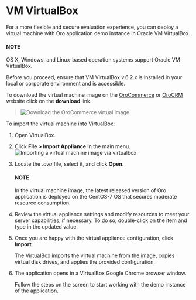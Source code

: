 <a id="virtual-machine-deployment"></a>

# VM VirtualBox

<!-- begin_virtual_machine_deployment -->

For a more flexible and secure evaluation experience, you can deploy a virtual machine with Oro application demo instance in Oracle VM VirtualBox.

#### NOTE
OS X, Windows, and Linux-based operation systems support Oracle VM VirtualBox.

Before you proceed, ensure that VM VirtualBox v.6.2.x is installed in your local or corporate environment and is accessible.

To download the virtual machine image on the <a href="https://oroinc.com/b2b-ecommerce/download" target="_blank">OroCommerce</a> or <a href="https://oroinc.com/orocrm/download" target="_blank">OroCRM</a> website click on the **download** link.

> ![Download the OroCommerce virtual image](img/backend/setup/vb/download_image.png)

To import the virtual machine into VirtualBox:

1. Open VirtualBox.
2. Click **File > Import Appliance** in the main menu.
   ![Importing a virtual machine image via virtualbox](img/backend/setup/vb/import_appliance.png)
3. Locate the  *.ova* file, select it, and click **Open**.

   #### NOTE
   In the virtual machine image, the latest released version of Oro application is deployed on the CentOS-7 OS that secures moderate resource consumption.
4. Review the virtual appliance settings and modify resources to meet your server capabilities, if necessary. To do so, double-click on the item and type in the updated value.
5. Once you are happy with the virtual appliance configuration, click **Import**.

   The VirtualBox imports the virtual machine from the image, copies virtual disk drives, and applies the provided configuration.
6. The application opens in a VirtualBox Google Chrome browser window.

   Follow the steps on the screen to start working with the demo instance of the application.

<!-- finish_virtual_machine_deployment -->
<!-- Frontend -->

